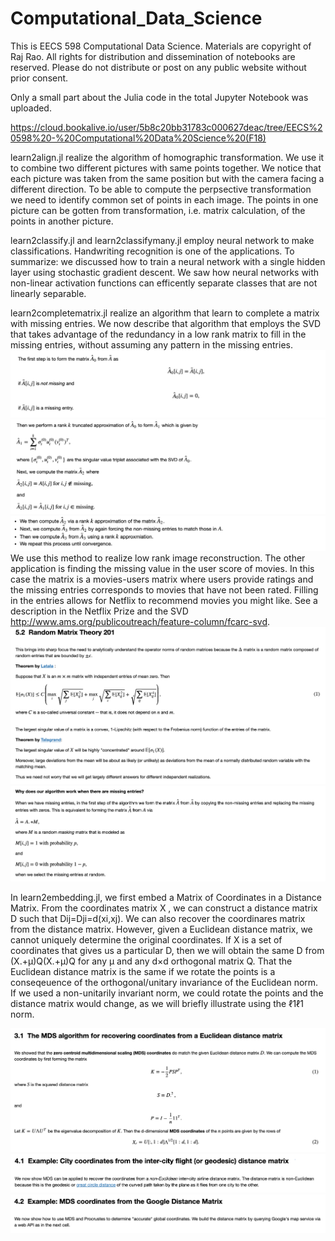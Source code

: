 # Computational_Data_Science

This is EECS 598 Computational Data Science. Materials are copyright of Raj Rao. All rights for distribution and dissemination of notebooks are reserved. Please do not distribute or post on any public website without prior consent.

Only a small part about the Julia code in the total Jupyter Notebook was uploaded. 

https://cloud.bookalive.io/user/5b8c20bb31783c000627deac/tree/EECS%20598%20-%20Computational%20Data%20Science%20(F18)

learn2align.jl realize the algorithm of homographic transformation. We use it to combine two different pictures with same points together. We notice that each picture was taken from the same position but with the camera facing a different direction. To be able to compute the perpsective transformation we need to identify common set of points in each image. The points in one picture can be gotten from transformation, i.e. matrix calculation, of the points in another picture.

learn2classify.jl and learn2classifymany.jl employ neural network to make classifications. Handwriting recognition is one of the applications. To summarize: we discussed how to train a neural network with a single hidden layer using stochastic gradient descent. We saw how neural networks with non-linear activation functions can efficently separate classes that are not linearly separable.

learn2completematrix.jl realize an algorithm that learn to complete a matrix with missing entries. We now describe that algorithm that employs the SVD that takes advantage of the redundancy in a low rank matrix to fill in the missing entries, without assuming any pattern in the missing entries. 
![](image1.png)
![](image2.png)
![](image3.png)
We use this method to realize low rank image reconstruction. The other application is finding the missing value in the user score of movies. In this case the matrix is a movies-users matrix where users provide ratings and the missing entries corresponds to movies that have not been rated. Filling in the entries allows for Netflix to recommend movies you might like. See a description in the Netflix Prize and the SVD http://www.ams.org/publicoutreach/feature-column/fcarc-svd.
![](4.png)
![](5.png)

In learn2embedding.jl, we first embed a Matrix of Coordinates in a Distance Matrix. From the coordinates matrix X , we can construct a distance matrix  D such that Dij=Dji=d(xi,xj). We can also recover the coordinares matrix from the distance matrix. However, given a Euclidean distance matrix, we cannot uniquely determine the original coordinates. If X is a set of coordinates that gives us a particular D, then we will obtain the same  D from  (X.+μ)Q(X.+μ)Q  for any  μ  and any d×d  orthogonal matrix Q. That the Euclidean distance matrix is the same if we rotate the points is a conseqeuence of the orthogonal/unitary invariance of the Euclidean norm. If we used a non-unitarily invariant norm, we could rotate the points and the distance matrix would change, as we will briefly illustrate using the  ℓ1ℓ1  norm.

![](6.png)
![](7.png)
![](8.png)
